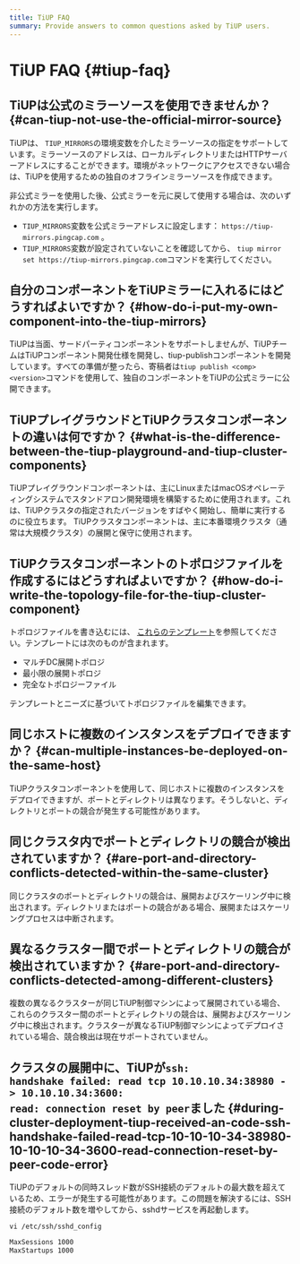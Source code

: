 ```yaml
---
title: TiUP FAQ
summary: Provide answers to common questions asked by TiUP users.
---
```


# TiUP FAQ {#tiup-faq}

## TiUPは公式のミラーソースを使用できませんか？ {#can-tiup-not-use-the-official-mirror-source}

TiUPは、 `TIUP_MIRRORS`の環境変数を介したミラーソースの指定をサポートしています。ミラーソースのアドレスは、ローカルディレクトリまたはHTTPサーバーアドレスにすることができます。環境がネットワークにアクセスできない場合は、TiUPを使用するための独自のオフラインミラーソースを作成できます。

非公式ミラーを使用した後、公式ミラーを元に戻して使用する場合は、次のいずれかの方法を実行します。

-   `TIUP_MIRRORS`変数を公式ミラーアドレスに設定します： `https://tiup-mirrors.pingcap.com` 。
-   `TIUP_MIRRORS`変数が設定されていないことを確認してから、 `tiup mirror set https://tiup-mirrors.pingcap.com`コマンドを実行してください。

## 自分のコンポーネントをTiUPミラーに入れるにはどうすればよいですか？ {#how-do-i-put-my-own-component-into-the-tiup-mirrors}

TiUPは当面、サードパーティコンポーネントをサポートしませんが、TiUPチームはTiUPコンポーネント開発仕様を開発し、tiup-publishコンポーネントを開発しています。すべての準備が整ったら、寄稿者は`tiup publish <comp> <version>`コマンドを使用して、独自のコンポーネントをTiUPの公式ミラーに公開できます。

## TiUPプレイグラウンドとTiUPクラスタコンポーネントの違いは何ですか？ {#what-is-the-difference-between-the-tiup-playground-and-tiup-cluster-components}

TiUPプレイグラウンドコンポーネントは、主にLinuxまたはmacOSオペレーティングシステムでスタンドアロン開発環境を構築するために使用されます。これは、TiUPクラスタの指定されたバージョンをすばやく開始し、簡単に実行するのに役立ちます。 TiUPクラスタコンポーネントは、主に本番環境クラスタ（通常は大規模クラスタ）の展開と保守に使用されます。

## TiUPクラスタコンポーネントのトポロジファイルを作成するにはどうすればよいですか？ {#how-do-i-write-the-topology-file-for-the-tiup-cluster-component}

トポロジファイルを書き込むには、 [これらのテンプレート](https://github.com/pingcap/tiup/tree/master/examples)を参照してください。テンプレートには次のものが含まれます。

-   マルチDC展開トポロジ
-   最小限の展開トポロジ
-   完全なトポロジーファイル

テンプレートとニーズに基づいてトポロジファイルを編集できます。

## 同じホストに複数のインスタンスをデプロイできますか？ {#can-multiple-instances-be-deployed-on-the-same-host}

TiUPクラスタコンポーネントを使用して、同じホストに複数のインスタンスをデプロイできますが、ポートとディレクトリは異なります。そうしないと、ディレクトリとポートの競合が発生する可能性があります。

## 同じクラスタ内でポートとディレクトリの競合が検出されていますか？ {#are-port-and-directory-conflicts-detected-within-the-same-cluster}

同じクラスタのポートとディレクトリの競合は、展開およびスケーリング中に検出されます。ディレクトリまたはポートの競合がある場合、展開またはスケーリングプロセスは中断されます。

## 異なるクラスター間でポートとディレクトリの競合が検出されていますか？ {#are-port-and-directory-conflicts-detected-among-different-clusters}

複数の異なるクラスターが同じTiUP制御マシンによって展開されている場合、これらのクラスター間のポートとディレクトリの競合は、展開およびスケーリング中に検出されます。クラスターが異なるTiUP制御マシンによってデプロイされている場合、競合検出は現在サポートされていません。

## クラスタの展開中に、TiUPが<code>ssh: handshake failed: read tcp 10.10.10.34:38980 -&gt; 10.10.10.34:3600: read: connection reset by peer</code>ました {#during-cluster-deployment-tiup-received-an-code-ssh-handshake-failed-read-tcp-10-10-10-34-38980-10-10-10-34-3600-read-connection-reset-by-peer-code-error}

TiUPのデフォルトの同時スレッド数がSSH接続のデフォルトの最大数を超えているため、エラーが発生する可能性があります。この問題を解決するには、SSH接続のデフォルト数を増やしてから、sshdサービスを再起動します。


```shell
vi /etc/ssh/sshd_config
```

```bash
MaxSessions 1000
MaxStartups 1000
```
